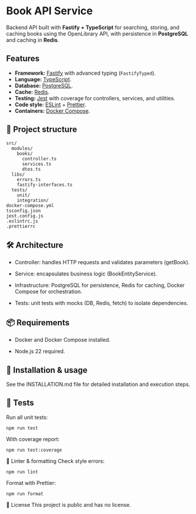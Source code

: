 # Book API Service

Backend API built with **Fastify + TypeScript** for searching, storing, and caching books using the OpenLibrary API, with persistence in **PostgreSQL** and caching in **Redis**.

## Features

- **Framework:** [Fastify](https://www.fastify.io/) with advanced typing (`FastifyTyped`).
- **Language:** [TypeScript](https://www.typescriptlang.org/).
- **Database:** [PostgreSQL](https://www.postgresql.org/).
- **Cache:** [Redis](https://redis.io/).
- **Testing:** [Jest](https://jestjs.io/) with coverage for controllers, services, and utilities.
- **Code style:** [ESLint](https://eslint.org/) + [Prettier](https://prettier.io/).
- **Containers:** [Docker Compose](https://docs.docker.com/compose/).

## 📂 Project structure

```plaintext
src/
  modules/
    books/
      controller.ts
      services.ts
      dtos.ts
  libs/
    errors.ts
    fastify-interfaces.ts
  tests/
    unit/
    integration/
docker-compose.yml
tsconfig.json
jest.config.js
.eslintrc.js
.prettierrc
```

## 🛠 Architecture

- Controller: handles HTTP requests and validates parameters (getBook).

- Service: encapsulates business logic (BookEntityService).

- Infrastructure: PostgreSQL for persistence, Redis for caching, Docker Compose for orchestration.

- Tests: unit tests with mocks (DB, Redis, fetch) to isolate dependencies.

## 📦 Requirements

- Docker and Docker Compose installed.

- Node.js 22 required.

## 📄 Installation & usage

See the INSTALLATION.md file for detailed installation and execution steps.

## 🧪 Tests

Run all unit tests:

```plaintext
npm run test
```

With coverage report:

```plaintext
npm run test:coverage
```

🧹 Linter & formatting
Check style errors:

```plaintext
npm run lint
```

Format with Prettier:

```plaintext
npm run format
```

📝 License
This project is public and has no license.
